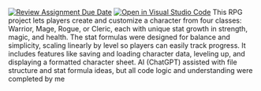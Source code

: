 [![Review Assignment Due Date](https://classroom.github.com/assets/deadline-readme-button-22041afd0340ce965d47ae6ef1cefeee28c7c493a6346c4f15d667ab976d596c.svg)](https://classroom.github.com/a/JTXl4WMa)
[![Open in Visual Studio Code](https://classroom.github.com/assets/open-in-vscode-2e0aaae1b6195c2367325f4f02e2d04e9abb55f0b24a779b69b11b9e10269abc.svg)](https://classroom.github.com/online_ide?assignment_repo_id=21342849&assignment_repo_type=AssignmentRepo)
This RPG project lets players create and customize a character from four classes: Warrior, Mage, Rogue, or Cleric, each with unique stat growth in strength, magic, and health. The stat formulas were designed for balance and simplicity, scaling linearly by level so players can easily track progress. It includes features like saving and loading character data, leveling up, and displaying a formatted character sheet. AI (ChatGPT) assisted with file structure and stat formula ideas, but all code logic and understanding were completed by me
